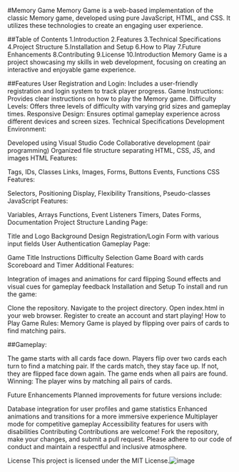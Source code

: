 #Memory Game
Memory Game is a web-based implementation of the classic Memory game, developed using pure JavaScript, HTML, and CSS.
It utilizes these technologies to create an engaging user experience.

##Table of Contents
1.Introduction
2.Features
3.Technical Specifications
4.Project Structure
5.Installation and Setup
6.How to Play
7.Future Enhancements
8.Contributing
9.License
10.Introduction
Memory Game is a project showcasing my skills in web development, focusing on creating an interactive and enjoyable game experience.

##Features
User Registration and Login: Includes a user-friendly registration and login system to track player progress.
Game Instructions: Provides clear instructions on how to play the Memory game.
Difficulty Levels: Offers three levels of difficulty with varying grid sizes and gameplay times.
Responsive Design: Ensures optimal gameplay experience across different devices and screen sizes.
Technical Specifications
Development Environment:

Developed using Visual Studio Code
Collaborative development (pair programming)
Organized file structure separating HTML, CSS, JS, and images
HTML Features:

Tags, IDs, Classes
Links, Images, Forms, Buttons
Events, Functions
CSS Features:

Selectors, Positioning
Display, Flexibility
Transitions, Pseudo-classes
JavaScript Features:

Variables, Arrays
Functions, Event Listeners
Timers, Dates
Forms, Documentation
Project Structure
Landing Page:

Title and Logo
Background Design
Registration/Login Form with various input fields
User Authentication
Gameplay Page:

Game Title
Instructions
Difficulty Selection
Game Board with cards
Scoreboard and Timer
Additional Features:

Integration of images and animations for card flipping
Sound effects and visual cues for gameplay feedback
Installation and Setup
To install and run the game:

Clone the repository.
Navigate to the project directory.
Open index.html in your web browser.
Register to create an account and start playing!
How to Play
Game Rules:
Memory Game is played by flipping over pairs of cards to find matching pairs.

##Gameplay:

The game starts with all cards face down.
Players flip over two cards each turn to find a matching pair.
If the cards match, they stay face up. If not, they are flipped face down again.
The game ends when all pairs are found.
Winning:
The player wins by matching all pairs of cards.

Future Enhancements
Planned improvements for future versions include:

Database integration for user profiles and game statistics
Enhanced animations and transitions for a more immersive experience
Multiplayer mode for competitive gameplay
Accessibility features for users with disabilities
Contributing
Contributions are welcome! Fork the repository, make your changes, and submit a pull request. Please adhere to our code of conduct and maintain a respectful and inclusive atmosphere.

License
This project is licensed under the MIT License.![image](https://github.com/tamar1430/memory-game/assets/148478108/7aac1cbd-6eac-453b-bca4-59a2517b9f84)
